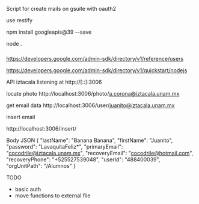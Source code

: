 Script for create mails on gsuite with oauth2

use restify

npm install googleapis@39 --save

node .


###

https://developers.google.com/admin-sdk/directory/v1/reference/users

https://developers.google.com/admin-sdk/directory/v1/quickstart/nodejs


API
iztacala listening at http://[::]:3006

locate photo
http://localhost:3006/photo/a.corona@iztacala.unam.mx

get email data
http://localhost:3006/user/juanito@iztacala.unam.mx

insert email

http://localhost:3006/insert/

Body JSON
{
	"lastName": "Banana Banana",
	"firstName": "Juanito",
	"password": "LavaquitaFeliz*",
	"primaryEmail": "cocodrile@iztacala.unam.mx",
	"recoveryEmail": "cocodrile@hotmail.com",
	"recoveryPhone": "+525527539048",
	"userId": "488400039",
	"orgUnitPath": "/Alumnos"
}

TODO

- basic auth
- move functions to external file
